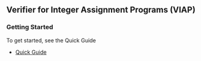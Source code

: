 ## Verifier for Integer Assignment Programs (VIAP)<h3> Getting Started

To get started, see the Quick Guide


* [Quick Guide](https://github.com/VerifierIntegerAssignment/VIAP/blob/master/quick_guide.pdf)

